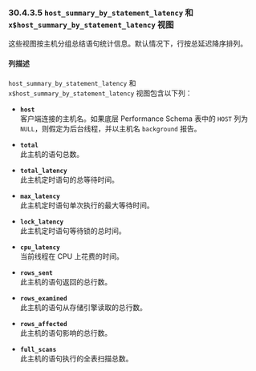 ### 30.4.3.5 `host_summary_by_statement_latency` 和 `x$host_summary_by_statement_latency` 视图

这些视图按主机分组总结语句统计信息。默认情况下，行按总延迟降序排列。

#### 列描述

`host_summary_by_statement_latency` 和 `x$host_summary_by_statement_latency` 视图包含以下列：

- **`host`**  
  客户端连接的主机名。如果底层 Performance Schema 表中的 `HOST` 列为 `NULL`，则假定为后台线程，并以主机名 `background` 报告。

- **`total`**  
  此主机的语句总数。

- **`total_latency`**  
  此主机定时语句的总等待时间。

- **`max_latency`**  
  此主机定时语句单次执行的最大等待时间。

- **`lock_latency`**  
  此主机定时语句等待锁的总时间。

- **`cpu_latency`**  
  当前线程在 CPU 上花费的时间。

- **`rows_sent`**  
  此主机的语句返回的总行数。

- **`rows_examined`**  
  此主机的语句从存储引擎读取的总行数。

- **`rows_affected`**  
  此主机的语句影响的总行数。

- **`full_scans`**  
  此主机的语句执行的全表扫描总数。